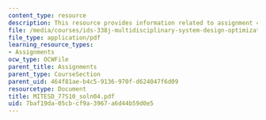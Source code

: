 ```yaml
---
content_type: resource
description: This resource provides information related to assignment 4 part a solution.
file: /media/courses/ids-338j-multidisciplinary-system-design-optimization-spring-2010/7baf19da05cbcf9a3967a6d44b59d0e5_MITESD_77S10_soln04.pdf
file_type: application/pdf
learning_resource_types:
- Assignments
ocw_type: OCWFile
parent_title: Assignments
parent_type: CourseSection
parent_uid: 464f81ae-b4c5-9136-970f-d624047f6d09
resourcetype: Document
title: MITESD_77S10_soln04.pdf
uid: 7baf19da-05cb-cf9a-3967-a6d44b59d0e5
---
```

